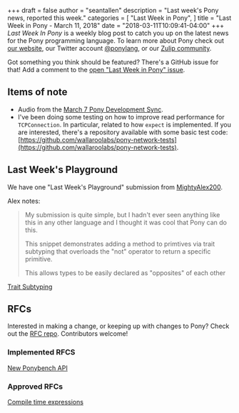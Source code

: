 +++
draft = false
author = "seantallen"
description = "Last week's Pony news, reported this week."
categories = [
    "Last Week in Pony",
]
title = "Last Week in Pony - March 11, 2018"
date = "2018-03-11T10:09:41-04:00"
+++
_Last Week In Pony_ is a weekly blog post to catch you up on the latest news for the Pony programming language. To learn more about Pony check out [our website](https://ponylang.io), our Twitter account [@ponylang](https://twitter.com/ponylang), or our [Zulip community](https://ponylang.zulipchat.com).

Got something you think should be featured? There's a GitHub issue for that! Add a comment to the [open "Last Week in Pony" issue](https://github.com/ponylang/ponylang.github.io/issues?q=is%3Aissue+is%3Aopen+label%3Alast-week-in-pony).
<!--more-->

## Items of note

* Audio from the [March 7 Pony Development Sync](https://pony.groups.io/g/dev/files/Pony%20Sync/2018_03_07).
* I've been doing some testing on how to improve read performance for `TCPConnection`. In particular, related to how `expect` is implemented. If you are interested, there's a repository available with some basic test code: [https://github.com/wallaroolabs/pony-network-tests](https://github.com/wallaroolabs/pony-network-tests).

## Last Week's Playground

We have one "Last Week's Playground" submission from [MightyAlex200](https://github.com/MightyAlex200).

Alex notes:

> My submission is quite simple, but I hadn't ever seen anything like this in any other language and I thought it was cool that Pony can do this.
>
> This snippet demonstrates adding a method to primtives via trait subtyping that overloads the "not" operator to return a specific primitive.
>
> This allows types to be easily declared as "opposites" of each other

[Trait Subtyping](https://playground.ponylang.io/?gist=dc16ebcb1b75682bd385b7b9c078fb46)

## RFCs

Interested in making a change, or keeping up with changes to Pony? Check out the [RFC repo](https://github.com/ponylang/rfcs). Contributors welcome!

### Implemented RFCS

[New Ponybench API](https://github.com/ponylang/ponyc/pull/2578)

### Approved RFCs
  
[Compile time expressions](https://github.com/ponylang/rfcs/blob/master/text/0053-compile-time-expression.md)

